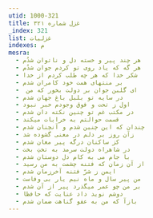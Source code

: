 ```yaml
---
utid: 1000-321
title: غزل شماره ۳۲۱
_index: 321
list: غزلیات
indexes: م
mesra:
  - هر چند پیر و خسته دل و ناتوان شدُم
  - هر گه که یاد روی تو کردم جوان شدُم
  - شکر خدا که هر چه طلب کردم از خدا
  - بر منتهای همت خود کامران شدم
  - ‌ ای گلبن جوان بر دولت بخور که من
  - در سایه تو بلبل باغ جهان شدم
  - اول ز تحت و فوق وجودم خبر نبود
  - در مکتب غم تو چنین نکته دان شدم
  - قسمت حوالتم به خرابات میکند
  - چندان که این چنین شدم و آنچنان شدم
  - زآن روز بر دلم در معنی گشوده شد
  - کز ساکنان درگه پیر مغان شدم
  - در شاهراه دولت سرمد به تختِ بخت
  - با جام می به کام دل دوستان شدم
  - از آن زمان که فتنه چشمت به من رسید
  - ایمن ز شرّ فتنه آخرزمان شدم
  - من پیر سال و ماه نیم یار بی وفاست
  - بر من چو عمر میگذرد پیر از آن شدم
  - دوشم نوید داد عنایت که حافظا
  - بازآ که من به عفو گناهت ضمان شدم
---
```

